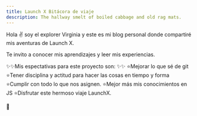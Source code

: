 ```yaml
---
title: Launch X Bitácora de viaje
description: The hallway smelt of boiled cabbage and old rag mats.
---
```


Hola ✌️  soy el explorer Virginia y este es mi blog personal donde compartiré mis aventuras de Launch X.

Te invito a conocer mis aprendizajes y leer mis experiencias.

✨✨Mis espectativas para este proyecto son: ✨✨
⭐Mejorar lo que sé de git
⭐Tener disciplina y actitud para hacer las cosas en tiempo y forma
⭐Cumplir con todo lo que nos asignen.
⭐Mejor más mis conocimientos en JS
⭐Disfrutar este hermoso viaje LaunchX.

🚀
